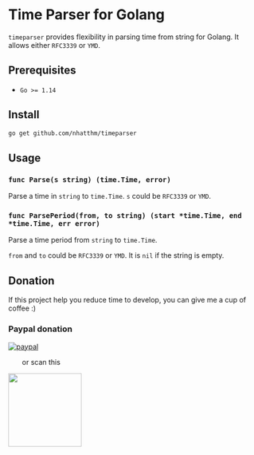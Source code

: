 # Time Parser for Golang

<!--
[![Build Status](https://github.com/nhatthm/timeparser/actions/workflows/test.yaml/badge.svg)](https://github.com/nhatthm/{}name/actions/workflows/test.yaml)
[![codecov](https://codecov.io/gh/nhatthm/timeparser/branch/master/graph/badge.svg?token=eTdAgDE2vR)](https://codecov.io/gh/nhatthm/timeparser)
[![Go Report Card](https://goreportcard.com/badge/github.com/nhatthm/timeparser)](https://goreportcard.com/report/github.com/nhatthm/timeparser)
[![GoDevDoc](https://img.shields.io/badge/dev-doc-00ADD8?logo=go)](https://pkg.go.dev/github.com/nhatthm/timeparser)
[![Donate](https://img.shields.io/badge/Donate-PayPal-green.svg)](https://www.paypal.com/donate/?hosted_button_id=PJZSGJN57TDJY)
-->

`timeparser` provides flexibility in parsing time from string for Golang. It allows either `RFC3339` or `YMD`.

## Prerequisites

- `Go >= 1.14`

## Install

```bash
go get github.com/nhatthm/timeparser
```

## Usage

### `func Parse(s string) (time.Time, error)`

Parse a time in `string` to `time.Time`. `s` could be `RFC3339` or `YMD`.

### `func ParsePeriod(from, to string) (start *time.Time, end *time.Time, err error)`

Parse a time period from `string` to `time.Time`.

`from` and `to` could be `RFC3339` or `YMD`. It is `nil` if the string is empty.

## Donation

If this project help you reduce time to develop, you can give me a cup of coffee :)

### Paypal donation

[![paypal](https://www.paypalobjects.com/en_US/i/btn/btn_donateCC_LG.gif)](https://www.paypal.com/donate/?hosted_button_id=PJZSGJN57TDJY)

&nbsp;&nbsp;&nbsp;&nbsp;&nbsp;&nbsp;&nbsp;or scan this

<img src="https://user-images.githubusercontent.com/1154587/113494222-ad8cb200-94e6-11eb-9ef3-eb883ada222a.png" width="147px" />
